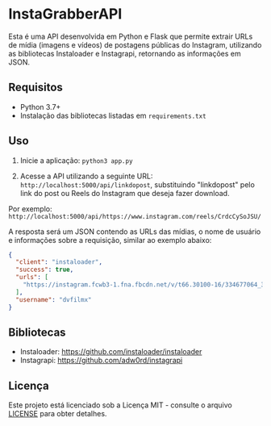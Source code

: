 # InstaGrabberAPI

Esta é uma API desenvolvida em Python e Flask que permite extrair URLs de mídia (imagens e vídeos) de postagens públicas do Instagram, utilizando as bibliotecas Instaloader e Instagrapi, retornando as informações em JSON.

## Requisitos

- Python 3.7+
- Instalação das bibliotecas listadas em `requirements.txt`

## Uso
1. Inicie a aplicação:
`python3 app.py`


2. Acesse a API utilizando a seguinte URL: `http://localhost:5000/api/linkdopost`, substituindo "linkdopost" pelo link do post ou Reels do Instagram que deseja fazer download.

Por exemplo: `http://localhost:5000/api/https://www.instagram.com/reels/CrdcCySoJSU/`

A resposta será um JSON contendo as URLs das mídias, o nome de usuário e informações sobre a requisição, similar ao exemplo abaixo:

```json
{
  "client": "instaloader",
  "success": true,
  "urls": [
    "https://instagram.fcwb3-1.fna.fbcdn.net/v/t66.30100-16/334677064_3459597640992653_6005328953483360270_n.mp4?_nc_ht=instagram.fcwb3-1.fna.fbcdn.net&_nc_cat=105&_nc_ohc=uKIxlQSwscQAX-HaYE9&edm=AP_V10EBAAAA&ccb=7-5&oh=00_AfCP__WbTeRZNLDlW0KJKgovO6ws9vtahasnUQfMwZQTdg&oe=64518A3F&_nc_sid=4f375e"
  ],
  "username": "dvfilmx"
}
```

## Bibliotecas
- Instaloader: https://github.com/instaloader/instaloader
- Instagrapi: https://github.com/adw0rd/instagrapi

## Licença

Este projeto está licenciado sob a Licença MIT - consulte o arquivo [LICENSE](LICENSE) para obter detalhes.